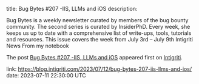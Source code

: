 title: Bug Bytes #207 -IIS, LLMs and iOS
description: <p>Bug Bytes is a weekly newsletter curated by members of the bug bounty community. The second series is curated by InsiderPhD. Every week, she keeps us up to date with a comprehensive list of write-ups, tools, tutorials and resources. This issue covers the week from July 3rd &#8211; July 9th Intigriti News From my notebook</p> <p>The post <a href="https://blog.intigriti.com/2023/07/12/bug-bytes-207-iis-llms-and-ios/" rel="nofollow">Bug Bytes #207 -IIS, LLMs and iOS</a> appeared first on <a href="https://blog.intigriti.com" rel="nofollow">Intigriti</a>.</p>
link: https://blog.intigriti.com/2023/07/12/bug-bytes-207-iis-llms-and-ios/
date: 2023-07-11 22:30:00 UTC